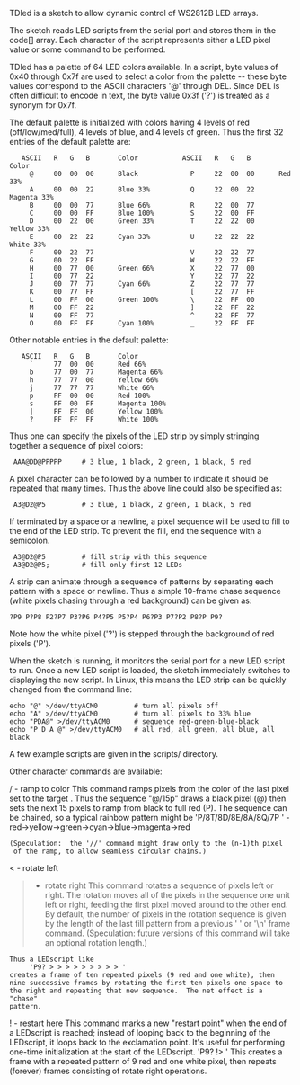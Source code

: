TDled is a sketch to allow dynamic control of WS2812B LED arrays.  

The sketch reads LED scripts from the serial port and stores 
them in the code[] array.  Each character of the script represents
either a LED pixel value or some command to be performed.

TDled has a palette of 64 LED colors available.  In a script, byte
values of 0x40 through 0x7f are used to select a color from the
palette -- these byte values correspond to the ASCII characters '@'
through DEL.  Since DEL is often difficult to encode in text, the
byte value 0x3f ('?') is treated as a synonym for 0x7f.

The default palette is initialized with colors having 4 levels of
red (off/low/med/full), 4 levels of blue, and 4 levels of green.
Thus the first 32 entries of the default palette are:

```
   ASCII   R   G   B       Color           ASCII   R   G   B       Color
     @     00  00  00      Black             P     22  00  00      Red 33%
     A     00  00  22      Blue 33%          Q     22  00  22      Magenta 33%
     B     00  00  77      Blue 66%          R     22  00  77
     C     00  00  FF      Blue 100%         S     22  00  FF
     D     00  22  00      Green 33%         T     22  22  00      Yellow 33%
     E     00  22  22      Cyan 33%          U     22  22  22      White 33%
     F     00  22  77                        V     22  22  77
     G     00  22  FF                        W     22  22  FF
     H     00  77  00      Green 66%         X     22  77  00
     I     00  77  22                        Y     22  77  22
     J     00  77  77      Cyan 66%          Z     22  77  77
     K     00  77  FF                        [     22  77  FF
     L     00  FF  00      Green 100%        \     22  FF  00
     M     00  FF  22                        ]     22  FF  22
     N     00  FF  77                        ^     22  FF  77
     O     00  FF  FF      Cyan 100%         _     22  FF  FF
```

Other notable entries in the default palette:

```
   ASCII   R   G   B       Color           
     `     77  00  00      Red 66%
     b     77  00  77      Magenta 66%
     h     77  77  00      Yellow 66%
     j     77  77  77      White 66%
     p     FF  00  00      Red 100%
     s     FF  00  FF      Magenta 100%
     |     FF  FF  00      Yellow 100%
     ?     FF  FF  FF      White 100%
```

Thus one can specify the pixels of the LED strip by simply stringing together
a sequence of pixel colors:

     AAA@DD@PPPPP     # 3 blue, 1 black, 2 green, 1 black, 5 red

A pixel character can be followed by a number to indicate it should be 
repeated that many times.  Thus the above line could also be specified as:

     A3@D2@P5         # 3 blue, 1 black, 2 green, 1 black, 5 red

If terminated by a space or a newline, a pixel sequence will
be used to fill to the end of the LED strip.  To prevent the fill,
end the sequence with a semicolon.

     A3@D2@P5         # fill strip with this sequence
     A3@D2@P5;        # fill only first 12 LEDs

A strip can animate through a sequence of patterns by separating each
pattern with a space or newline.  Thus a simple 10-frame chase sequence
(white pixels chasing through a red background) can be given as:

    ?P9 P?P8 P2?P7 P3?P6 P4?P5 P5?P4 P6?P3 P7?P2 P8?P P9?

Note how the white pixel ('?') is stepped through the background of red
pixels ('P').

When the sketch is running, it monitors the serial port for a new
LED script to run.  Once a new LED script is loaded, the sketch immediately
switches to displaying the new script.  In Linux, this means the LED
strip can be quickly changed from the command line:

    echo "@" >/dev/ttyACM0         # turn all pixels off
    echo "A" >/dev/ttyACM0         # turn all pixels to 33% blue
    echo "PDA@" >/dev/ttyACM0      # sequence red-green-blue-black
    echo "P D A @" >/dev/ttyACM0   # all red, all green, all blue, all black

A few example scripts are given in the scripts/ directory.

Other character commands are available:

  / <n> <color> - ramp to color
    This command ramps <n> pixels from the color of the last pixel set to
    the target <color>.  Thus the sequence "@/15p" draws a black pixel (@)
    then sets the next 15 pixels to ramp from black to full red (P).
    The sequence can be chained, so a typical rainbow pattern might be
        'P/8T/8D/8E/8A/8Q/7P '   - red->yellow->green->cyan->blue->magenta->red

    (Speculation:  the '//' command might draw only to the (n-1)th pixel
     of the ramp, to allow seamless circular chains.)

  < - rotate left
  > - rotate right
    This command rotates a sequence of pixels left or right.  The rotation
    moves all of the pixels in the sequence one unit left or right, feeding
    the first pixel moved around to the other end.  By default, the number
    of pixels in the rotation sequence is given by the length of the last
    fill pattern from a previous ' ' or '\n' frame command.  (Speculation:
    future versions of this command will take an optional rotation length.)

    Thus a LEDscript like
         'P9? > > > > > > > > > '
    creates a frame of ten repeated pixels (9 red and one white), then
    nine successive frames by rotating the first ten pixels one space to
    the right and repeating that new sequence.  The net effect is a "chase"
    pattern.

  ! - restart here
    This command marks a new "restart point" when the end of a LEDscript is
    reached; instead of looping back to the beginning of the LEDscript, it
    loops back to the exclamation point.  It's useful for performing one-time
    initialization at the start of the LEDscript.
        'P9? !> '
    This creates a frame with a repeated pattern of 9 red and one white 
    pixel, then repeats (forever) frames consisting of rotate right 
    operations.


